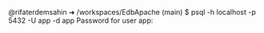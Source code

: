 @rifaterdemsahin ➜ /workspaces/EdbApache (main) $ psql -h localhost -p 5432 -U app -d app
Password for user app: 
